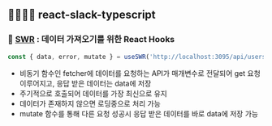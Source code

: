 ## 👨‍👩‍👧‍👧 react-slack-typescript
 ### 🔸 [SWR](https://swr.vercel.app) : 데이터 가져오기를 위한 React Hooks
 ```javascript
 const { data, error, mutate } = useSWR('http://localhost:3095/api/users', fetcher);
 ```
  * 비동기 함수인 fetcher에 데이터를 요청하는 API가 매개변수로 전달되어 get 요청 이루어지고, 응답 받은 데이터는 data에 저장
  * 주기적으로 호출되어 데이터를 가장 최신으로 유지
  * 데이터가 존재하지 않으면 로딩중으로 처리 가능
  * mutate 함수를 통해 다른 요청 성공시 응답 받은 데이터를 바로 data에 저장 가능
    
 
